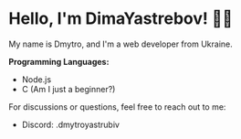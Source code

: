 # Hello, I'm DimaYastrebov! 👋🏻

My name is Dmytro, and I'm a web developer from Ukraine.

**Programming Languages:**
- Node.js
- C (Am I just a beginner?)

For discussions or questions, feel free to reach out to me:
- Discord: .dmytroyastrubiv
